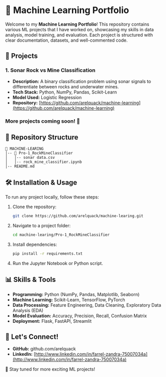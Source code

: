 # 🚀 Machine Learning Portfolio

Welcome to my **Machine Learning Portfolio**! This repository contains various ML projects that I have worked on, showcasing my skills in data analysis, model training, and evaluation. Each project is structured with clear documentation, datasets, and well-commented code.

## 📌 Projects

### 1. Sonar Rock vs Mine Classification

- **Description:** A binary classification problem using sonar signals to differentiate between rocks and underwater mines.
- **Tech Stack:** Python, NumPy, Pandas, Scikit-Learn
- **Model Used:** Logistic Regression
- **Repository:** [https://github.com/arelquack/machine-learning](https://github.com/arelquack/machine-learning)

### More projects coming soon! 🚀

## 📂 Repository Structure

```
📁 MACHINE-LEARING
│-- 📁 Pro-1_RockMineClassifier 
│   │-- sonar data.csv
│   │-- rock_mine_classifier.ipynb
│-- README.md
```

## 🛠️ Installation & Usage

To run any project locally, follow these steps:

1. Clone the repository:
   ```bash
   git clone https://github.com/arelquack/machine-learing.git
   ```
2. Navigate to a project folder:
   ```bash
   cd machine-learing/Pro-1_RockMineClassifier
   ```
3. Install dependencies:
   ```bash
   pip install -r requirements.txt
   ```
4. Run the Jupyter Notebook or Python script.

## 📊 Skills & Tools

- **Programming:** Python (NumPy, Pandas, Matplotlib, Seaborn)
- **Machine Learning:** Scikit-Learn, TensorFlow, PyTorch
- **Data Processing:** Feature Engineering, Data Cleaning, Exploratory Data Analysis (EDA)
- **Model Evaluation:** Accuracy, Precision, Recall, Confusion Matrix
- **Deployment:** Flask, FastAPI, Streamlit

## 📢 Let's Connect!

- **GitHub:** github.com/arelquack
- **LinkedIn:** [http://www.linkedin.com/in/farrel-zandra-75007034a](http://www.linkedin.com/in/farrel-zandra-75007034a)

🚀 Stay tuned for more exciting ML projects!
